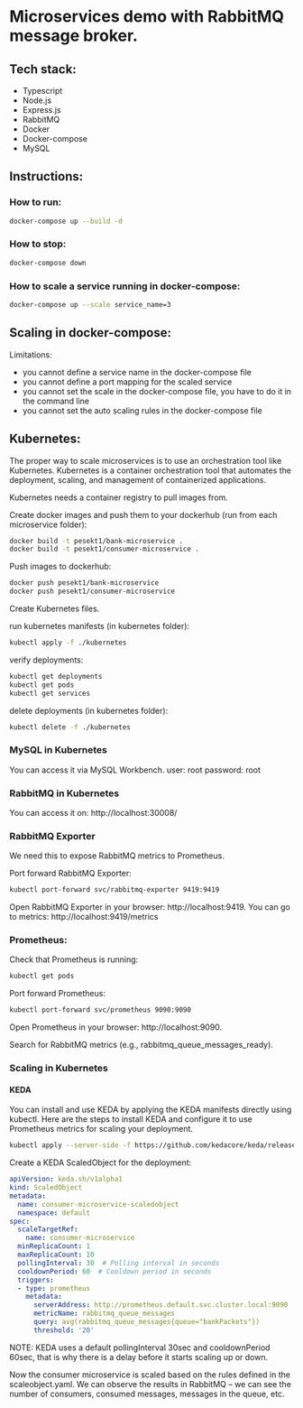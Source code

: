 # Microservices demo with RabbitMQ message broker.

## Tech stack:
- Typescript
- Node.js
- Express.js
- RabbitMQ
- Docker
- Docker-compose
- MySQL

## Instructions:

### How to run:
```bash
docker-compose up --build -d
```
### How to stop:
```bash
docker-compose down
```

### How to scale a service running in docker-compose:
```bash
docker-compose up --scale service_name=3
```

## Scaling in docker-compose:
Limitations:
- you cannot define a service name in the docker-compose file
- you cannot define a port mapping for the scaled service
- you cannot set the scale in the docker-compose file, you have to do it in the command line
- you cannot set the auto scaling rules in the docker-compose file

## Kubernetes:
The proper way to scale microservices is to use an orchestration tool like Kubernetes. Kubernetes is a container orchestration tool that automates the deployment, scaling, and management of containerized applications. 

Kubernetes needs a container registry to pull images from.

Create docker images and push them to your dockerhub (run from each microservice folder):
```bash
docker build -t pesekt1/bank-microservice .
docker build -t pesekt1/consumer-microservice .
```

Push images to dockerhub:
```bash
docker push pesekt1/bank-microservice
docker push pesekt1/consumer-microservice

```

Create Kubernetes files.

run kubernetes manifests (in kubernetes folder):
```bash
kubectl apply -f ./kubernetes
```

verify deployments:
```bash
kubectl get deployments
kubectl get pods
kubectl get services
```

delete deployments (in kubernetes folder):
```bash
kubectl delete -f ./kubernetes
```

### MySQL in Kubernetes
You can access it via MySQL Workbench.
user: root
password: root

### RabbitMQ in Kubernetes
You can access it on: http://localhost:30008/

### RabbitMQ Exporter
We need this to expose RabbitMQ metrics to Prometheus.

Port forward RabbitMQ Exporter:
```bash
kubectl port-forward svc/rabbitmq-exporter 9419:9419
```

Open RabbitMQ Exporter in your browser: http://localhost:9419.
You can go to metrics: http://localhost:9419/metrics

### Prometheus:

Check that Prometheus is running:
```bash
kubectl get pods
```

Port forward Prometheus:
```bash
kubectl port-forward svc/prometheus 9090:9090
```

Open Prometheus in your browser: http://localhost:9090.

Search for RabbitMQ metrics (e.g., rabbitmq_queue_messages_ready).

### Scaling in Kubernetes

#### KEDA
You can install and use KEDA by applying the KEDA manifests directly using kubectl. Here are the steps to install KEDA and configure it to use Prometheus metrics for scaling your deployment.

```bash
kubectl apply --server-side -f https://github.com/kedacore/keda/releases/download/v2.16.1/keda-2.16.1.yaml
```

Create a KEDA ScaledObject for the deployment:

```yml
apiVersion: keda.sh/v1alpha1
kind: ScaledObject
metadata:
  name: consumer-microservice-scaledobject
  namespace: default
spec:
  scaleTargetRef:
    name: consumer-microservice
  minReplicaCount: 1
  maxReplicaCount: 10
  pollingInterval: 30  # Polling interval in seconds
  cooldownPeriod: 60  # Cooldown period in seconds
  triggers:
  - type: prometheus
    metadata:
      serverAddress: http://prometheus.default.svc.cluster.local:9090
      metricName: rabbitmq_queue_messages
      query: avg(rabbitmq_queue_messages{queue="bankPackets"})
      threshold: '20'
```

NOTE: KEDA uses a default pollingInterval 30sec and cooldownPeriod 60sec, that is why there is a delay before it starts scaling up or down.

Now the consumer microservice is scaled based on the rules defined in the scaleobject.yaml.
We can observe the results in RabbitMQ – we can see the number of consumers, consumed messages, messages in the queue, etc.
 